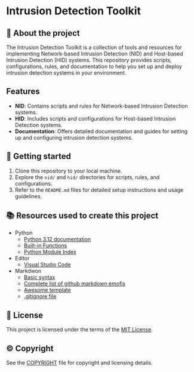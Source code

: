 # Intrusion Detection Toolkit

## :newspaper: About the project

The Intrusion Detection Toolkit is a collection of tools and resources for implementing Network-based Intrusion Detection (NID) and Host-based Intrusion Detection (HID) systems. This repository provides scripts, configurations, rules, and documentation to help you set up and deploy intrusion detection systems in your environment.

## Features

- **NID**: Contains scripts and rules for Network-based Intrusion Detection systems.
- **HID**: Includes scripts and configurations for Host-based Intrusion Detection systems.
- **Documentation**: Offers detailed documentation and guides for setting up and configuring intrusion detection systems.

## :runner: Getting started

1. Clone this repository to your local machine.
2. Explore the `nid/` and `hid/` directories for scripts, rules, and configurations.
3. Refer to the `README.md` files for detailed setup instructions and usage guidelines.

## :books: Resources used to create this project

* Python
  * [Python 3.12 documentation](https://docs.python.org/3/)
  * [Built-in Functions](https://docs.python.org/3/library/functions.html)
  * [Python Module Index](https://docs.python.org/3/py-modindex.html)
* Editor
  * [Visual Studio Code](https://code.visualstudio.com/)
* Markdwon
  * [Basic syntax](https://www.markdownguide.org/basic-syntax/)
  * [Complete list of github markdown emofis](https://dev.to/nikolab/complete-list-of-github-markdown-emoji-markup-5aia)
  * [Awesome template](http://github.com/Human-Activity-Recognition/blob/main/README.md)
  * [.gitignore file](https://git-scm.com/docs/gitignore)

## :bookmark: License

This project is licensed under the terms of the [MIT License](LICENSE).

## :copyright: Copyright

See the [COPYRIGHT](COPYRIGHT) file for copyright and licensing details.
